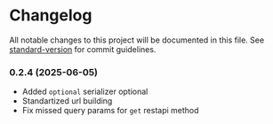 # Changelog

All notable changes to this project will be documented in this file. See [standard-version](https://github.com/conventional-changelog/standard-version) for commit guidelines.

### 0.2.4 (2025-06-05)

- Added `optional` serializer optional
- Standartized url building
- Fix missed query params for `get` restapi method
